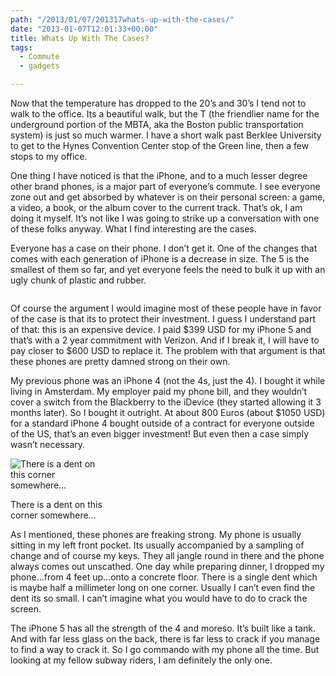 ```yaml
---
path: "/2013/01/07/201317whats-up-with-the-cases/" 
date: "2013-01-07T12:01:33+00:00" 
title: Whats Up With The Cases?
tags:
  - Commute
  - gadgets

---
```

Now that the temperature has dropped to the 20&#8217;s and 30&#8217;s I tend not to walk to the office. Its a beautiful walk, but the T (the friendlier name for the underground portion of the MBTA, aka the Boston public transportation system) is just so much warmer. I have a short walk past Berklee University to get to the Hynes Convention Center stop of the Green line, then a few stops to my office. 

One thing I have noticed is that the iPhone, and to a much lesser degree other brand phones, is a major part of everyone&#8217;s commute. I see everyone zone out and get absorbed by whatever is on their personal screen: a game, a video, a book, or the album cover to the current track. That&#8217;s ok, I am doing it myself. It&#8217;s not like I was going to strike up a conversation with one of these folks anyway. What I find interesting are the cases.

Everyone has a case on their phone. I don&#8217;t get it. One of the changes that comes with each generation of iPhone is a decrease in size. The 5 is the smallest of them so far, and yet everyone feels the need to bulk it up with an ugly chunk of plastic and rubber.

<img src="https://i1.wp.com/technovangelist.envl.pe/wp-content/uploads/sites/3/2013/01/iphone5.jpeg?w=1080" alt="" data-recalc-dims="1" />

Of course the argument I would imagine most of these people have in favor of the case is that its to protect their investment. I guess I understand part of that: this is an expensive device. I paid $399 USD for my iPhone 5 and that&#8217;s with a 2 year commitment with Verizon. And if I break it, I will have to pay closer to $600 USD to replace it. The problem with that argument is that these phones are pretty damned strong on their own.</p> 

My previous phone was an iPhone 4 (not the 4s, just the 4). I bought it while living in Amsterdam. My employer paid my phone bill, and they wouldn&#8217;t cover a switch from the Blackberry to the iDevice (they started allowing it 3 months later). So I bought it outright. At about 800 Euros (about $1050 USD) for a standard iPhone 4 bought outside of a contract for everyone outside of the US, that&#8217;s an even bigger investment! But even then a case simply wasn&#8217;t necessary.

<div style="width: 160px" class="wp-caption alignnone">
  <img src="https://i2.wp.com/technovangelist.envl.pe/wp-content/uploads/sites/3/2013/01/iphonedent.png?w=1080" alt="There is a dent on this corner somewhere..." data-recalc-dims="1" />
  
  <p class="wp-caption-text">
    There is a dent on this corner somewhere&#8230;
  </p>
</div>

As I mentioned, these phones are freaking strong. My phone is usually sitting in my left front pocket. Its usually accompanied by a sampling of change and of course my keys. They all jangle round in there and the phone always comes out unscathed. One day while preparing dinner, I dropped my phone&#8230;from 4 feet up&#8230;onto a concrete floor. There is a single dent which is maybe half a millimeter long on one corner. Usually I can&#8217;t even find the dent its so small. I can&#8217;t imagine what you would have to do to crack the screen.

The iPhone 5 has all the strength of the 4 and moreso. It&#8217;s built like a tank. And with far less glass on the back, there is far less to crack if you manage to find a way to crack it. So I go commando with my phone all the time. But looking at my fellow subway riders, I am definitely the only one.